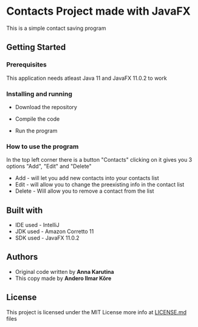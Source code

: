 # Contacts Project made with JavaFX

This is a simple contact saving program

## Getting Started

### Prerequisites

This application needs atleast Java 11 and JavaFX 11.0.2 to work

### Installing and running

* Download the repository

* Compile the code

* Run the program

### How to use the program

In the top left corner there is a button "Contacts" clicking on it gives you 3 options "Add", "Edit" and "Delete"

* Add - will let you add new contacts into your contacts list
* Edit - will allow you to change the preexisting info in the contact list
* Delete - Will allow you to remove a contact from the list

## Built with

* IDE used - IntelliJ
* JDK used - Amazon Corretto 11
* SDK used - JavaFX 11.0.2

## Authors

* Original code written by **Anna Karutina**
* This copy made by **Andero Ilmar Kõre**

## License

This project is licensed under the MIT License more info at [LICENSE.md](LICENSE.md) files

